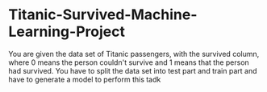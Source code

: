 # Titanic-Survived-Machine-Learning-Project
You are given the data set of Titanic passengers, with the survived column, where 0 means the person couldn't survive and 1 means that the person had survived. You have to split the data set into test part and train part and have to generate a model to perform this tadk
